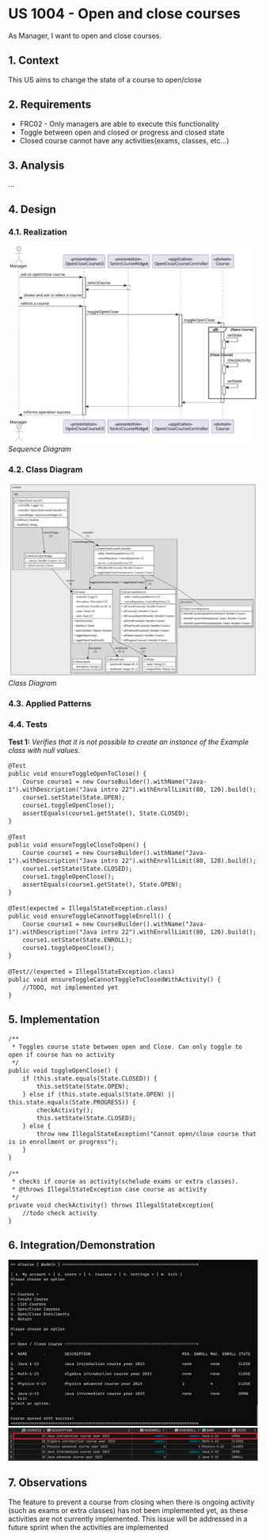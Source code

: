 # US 1004 - Open and close courses

As Manager, I want to open and close courses.

## 1. Context

This US aims to change the state of a course to open/close

## 2. Requirements

* FRC02 - Only managers are able to execute this functionality
* Toggle between open and closed or progress and closed state
* Closed course cannot have any activities(exams, classes, etc...)

## 3. Analysis

...

## 4. Design

### 4.1. Realization

![](OpenCloseCourse_SD.svg)
*Sequence Diagram*

### 4.2. Class Diagram

![](OpenCloseCourse_CD.svg)
*Class Diagram*

### 4.3. Applied Patterns

### 4.4. Tests

**Test 1:** *Verifies that it is not possible to create an instance of the Example class with null values.*

    @Test
    public void ensureToggleOpenToClose() {
        Course course1 = new CourseBuilder().withName("Java-1").withDescription("Java intro 22").withEnrollLimit(80, 120).build();
        course1.setState(State.OPEN);
        course1.toggleOpenClose();
        assertEquals(course1.getState(), State.CLOSED);
    }

    @Test
    public void ensureToggleCloseToOpen() {
        Course course1 = new CourseBuilder().withName("Java-1").withDescription("Java intro 22").withEnrollLimit(80, 120).build();
        course1.setState(State.CLOSED);
        course1.toggleOpenClose();
        assertEquals(course1.getState(), State.OPEN);
    }

    @Test(expected = IllegalStateException.class)
    public void ensureToggleCannotToggleEnroll() {
        Course course1 = new CourseBuilder().withName("Java-1").withDescription("Java intro 22").withEnrollLimit(80, 120).build();
        course1.setState(State.ENROLL);
        course1.toggleOpenClose();
    }

    @Test//(expected = IllegalStateException.class)
    public void ensureToggleCannotToggleToClosedWithActivity() {
        //TODO, not implemented yet
    }


## 5. Implementation

    /**
     * Toggles course state between open and Close. Can only toggle to open if course has no activity
     */
    public void toggleOpenClose() {
        if (this.state.equals(State.CLOSED)) {
            this.setState(State.OPEN);
        } else if (this.state.equals(State.OPEN) || this.state.equals(State.PROGRESS)) {
            checkActivity();
            this.setState(State.CLOSED);
        } else {
            throw new IllegalStateException("Cannot open/close course that is in enrollment or progress");
        }
    }

    /**
     * checks if course as activity(schelude exams or extra classes).
     * @throws IllegalStateException case course as activity
     */
    private void checkActivity() throws IllegalStateException{
        //todo check activity
    }

## 6. Integration/Demonstration

![](DEMO_interaction.png)
![](DEMO_db.png)

## 7. Observations

The feature to prevent a course from closing when there is ongoing activity (such as exams or extra classes) 
has not been implemented yet, as these activities are not currently implemented. 
This issue will be addressed in a future sprint when the activities are implemented